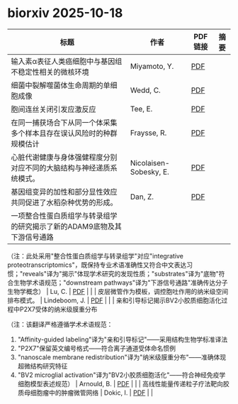 # biorxiv 2025-10-18

| 标题 | 作者 | PDF链接 |  摘要 |
|------|------|--------|------|
| 输入素α表征人类癌细胞中与基因组不稳定性相关的微核环境 | Miyamoto, Y. | [PDF](https://doi.org/10.1101/2023.06.06.543979) |  |
| 细菌中裂解噬菌体生命周期的单细胞成像 | Wedd, C. | [PDF](https://doi.org/10.1101/2024.04.11.588870) |  |
| 胞间连丝关闭引发应激反应 | Tee, E. | [PDF](https://doi.org/10.1101/2024.05.08.593115) |  |
| 在同一捕获场合下从同一个体采集多个样本且存在误认风险时的种群规模估计 | Fraysse, R. | [PDF](https://doi.org/10.1101/2024.06.12.598605) |  |
| 心脏代谢健康与身体强健程度分别对应不同的大脑结构与神经递质系统模式。 | Nicolaisen-Sobesky, E. | [PDF](https://doi.org/10.1101/2024.06.14.599066) |  |
| 基因组变异的加性和部分显性效应共同促进了水稻杂种优势的形成。 | Dan, Z. | [PDF](https://doi.org/10.1101/2024.07.16.603817) |  |
| 一项整合性蛋白质组学与转录组学的研究揭示了新的ADAM9底物及其下游信号通路

（注：此处采用"整合性蛋白质组学与转录组学"对应"integrative proteotranscriptomics"，既保持专业术语准确性又符合中文表达习惯；"reveals"译为"揭示"体现学术研究的发现性质；"substrates"译为"底物"符合生物学术语规范；"downstream pathways"译为"下游信号通路"准确传达分子生物学概念） | Lu, C. | [PDF](https://doi.org/10.1101/2024.10.01.616047) |  |
| 皮层微管作为模板，调控胞吐作用的纳米级空间排布模式。 | Lindeboom, J. | [PDF](https://doi.org/10.1101/2024.12.01.626273) |  |
| 亲和引导标记揭示BV2小胶质细胞活化过程中P2X7受体的纳米级膜重分布

（注：该翻译严格遵循学术术语规范：
1. "Affinity-guided labeling"译为"亲和引导标记"——采用结构生物学标准译法
2. "P2X7"保留英文编号格式——符合离子通道受体命名惯例
3. "nanoscale membrane redistribution"译为"纳米级膜重分布"——准确体现超微结构研究特征
4. "BV2 microglial activation"译为"BV2小胶质细胞活化"——符合神经免疫学细胞模型表述规范） | Arnould, B. | [PDF](https://doi.org/10.1101/2025.01.24.634652) |  |
| 高线性能量传递粒子疗法靶向胶质母细胞瘤中的肿瘤微管网络 | Dokic, I. | [PDF](https://doi.org/10.1101/2025.01.31.635916) |  |
